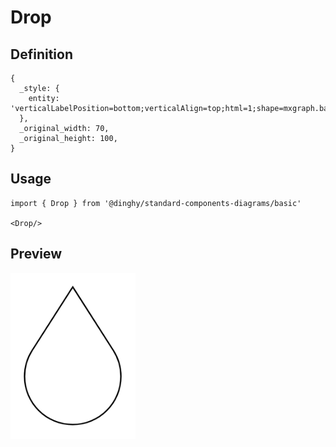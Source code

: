 # Drop

## Definition

```
{
  _style: { 
    entity: 'verticalLabelPosition=bottom;verticalAlign=top;html=1;shape=mxgraph.basic.drop',
  },
  _original_width: 70,
  _original_height: 100,
}
```

## Usage

```
import { Drop } from '@dinghy/standard-components-diagrams/basic'

<Drop/>
```

## Preview

<img src="./drop.png" width="200"/>
